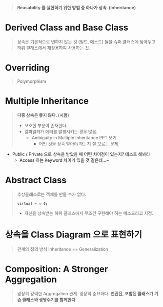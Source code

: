 > **Reusability 를 실현하기 위한 방법 중 하나가 상속. (Inheritance)**

# Derived Class and Base Class
> 상속은 기본적으로 변하지 않는 것 (필드, 메소드) 들을 슈퍼 클래스에 담아두고 하위 클래스에서 재활용하여 사용하는 것.


# Overriding
> Polymorphism


# Multiple Inheritance
> **다중 상속은 좋지 않다. (시험)**
> - 모호한 부분이 존재한다.
> - 컴파일러가 에러를 발생시키는 경우 많음.
> 	- Ambiguity in Multiple Inheritance PPT 보기.
> 		- 어떤 것을 상속 받아야 하는지 잘 모르는 문제.
- Public / Private 으로 상속을 받았을 때 어떤 차이점이 있는지? 테스트 해봐라
	- Access 하는 Keyword 차이가 있을 것 같은데...~



# Abstract Class
> 추상클래스로는 객체를 만들 수가 없다.<br>
> 
> **`virtual ~ = 0;`** 
> - 자신을 상속받는 하위 클래스에서 무조건 구현해야 하는 메소드라고 지정.




# 상속을 Class Diagram 으로 표현하기
> 관계의 정의 방식
> Inheritance  == Generalization


# Composition: A Stronger Aggregation
> 굉장히 강력한 Aggregation 관계. 굉장히 중요하다.
> **연관된, 포함된 클래스가 기존 클래스와 생명주기를 함께한다.**



